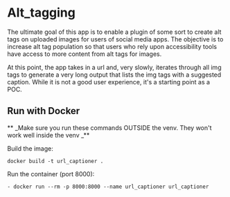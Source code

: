 # Alt_tagging
The ultimate goal of this app is to enable a plugin of some sort to create alt tags on uploaded images for users of social media apps. 
The objective is to increase alt tag population so that users who rely upon accessibility tools have access to more content from alt tags for images.

At this point, the app takes in a url and, very slowly, iterates through all img tags to generate a very long output that lists the img tags with a suggested caption. While it is not a good user experience, it's a starting point as a POC.

## Run with Docker
** _Make sure you run these commands OUTSIDE the venv. They won't work well inside the venv _**

Build the image:

`docker build -t url_captioner .`

Run the container (port 8000):

`- docker run --rm -p 8000:8000 --name url_captioner url_captioner`